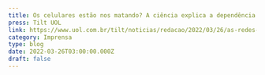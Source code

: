 ```yaml
---
title: Os celulares estão nos matando? A ciência explica a dependência de likes
press: Tilt UOL
link: https://www.uol.com.br/tilt/noticias/redacao/2022/03/26/as-redes-viciam-e-os-celulares-estao-nos-matando-especialistas-explicam.htm
category: Imprensa
type: blog
date: 2022-03-26T03:00:00.000Z
draft: false
---
```

